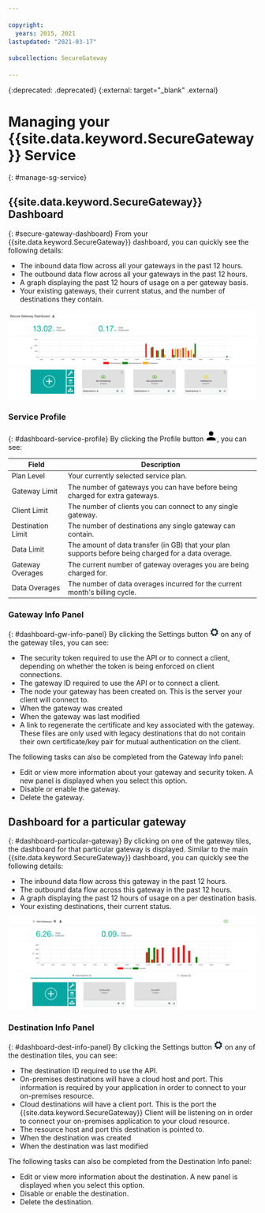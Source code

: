 ```yaml
---

copyright:
  years: 2015, 2021
lastupdated: "2021-03-17"

subcollection: SecureGateway

---
```

{:deprecated: .deprecated}
{:external: target="_blank" .external}

# Managing your {{site.data.keyword.SecureGateway}} Service
{: #manage-sg-service}

## {{site.data.keyword.SecureGateway}} Dashboard
{: #secure-gateway-dashboard}
From your {{site.data.keyword.SecureGateway}} dashboard, you can quickly see the following details:

- The inbound data flow across all your gateways in the past 12 hours.
- The outbound data flow across all your gateways in the past 12 hours.
- A graph displaying the past 12 hours of usage on a per gateway basis.
- Your existing gateways, their current status, and the number of destinations they contain.

![{{site.data.keyword.SecureGateway}} Dashboard with Usage](./images/dashboardUsage.png?raw=true "{{site.data.keyword.SecureGateway}} Dashboard with Usage")

### Service Profile
{: #dashboard-service-profile}
By clicking the Profile button ![Profile Button](./images/profileIcon.png?raw=true "Profile Button"), you can see:

Field | Description
-- | --
Plan Level | Your currently selected service plan.
Gateway Limit | The number of gateways you can have before being charged for extra gateways.
Client Limit | The number of clients you can connect to any single gateway.
Destination Limit | The number of destinations any single gateway can contain.
Data Limit | The amount of data transfer (in GB) that your plan supports before being charged for a data overage.
Gateway Overages | The current number of gateway overages you are being charged for.
Data Overages | The number of data overages incurred for the current month's billing cycle.

### Gateway Info Panel
{: #dashboard-gw-info-panel}
By clicking the Settings button ![Setting Button](./images/settingIcon.png?raw=true "Setting Button") on any of the gateway tiles, you can see:

- The security token required to use the API or to connect a client, depending on whether the token is being enforced on client connections.
- The gateway ID required to use the API or to connect a client.
- The node your gateway has been created on.  This is the server your client will connect to.
- When the gateway was created
- When the gateway was last modified
- A link to regenerate the certificate and key associated with the gateway.  These files are only used with legacy destinations that do not contain their own certificate/key pair for mutual authentication on the client.

The following tasks can also be completed from the Gateway Info panel:

- Edit or view more information about your gateway and security token.  A new panel is displayed when you select this option.
- Disable or enable the gateway.
- Delete the gateway.

## Dashboard for a particular gateway
{: #dashboard-particular-gateway}
By clicking on one of the gateway tiles, the dashboard for that particular gateway is displayed.  Similar to the main {{site.data.keyword.SecureGateway}} dashboard, you can quickly see the following details:

- The inbound data flow across this gateway in the past 12 hours.
- The outbound data flow across this gateway in the past 12 hours.
- A graph displaying the past 12 hours of usage on a per destination basis.
- Your existing destinations, their current status.

![Dashboard for a particular gateway](./images/viewGateway.png?raw=true "Dashboard for a particular gateway")

### Destination Info Panel
{: #dashboard-dest-info-panel}
By clicking the Settings button ![Setting Button](./images/settingIcon.png?raw=true "Setting Button") on any of the destination tiles, you can see:

- The destination ID required to use the API.
- On-premises destinations will have a cloud host and port.  This information is required by your application in order to connect to your on-premises resource.
- Cloud destinations will have a client port.  This is the port the {{site.data.keyword.SecureGateway}} Client will be listening on in order to connect your on-premises application to your cloud resource.
- The resource host and port this destination is pointed to.
- When the destination was created
- When the destination was last modified

The following tasks can also be completed from the Destination Info panel:

- Edit or view more information about the destination.  A new panel is displayed when you select this option.
- Disable or enable the destination.
- Delete the destination.
